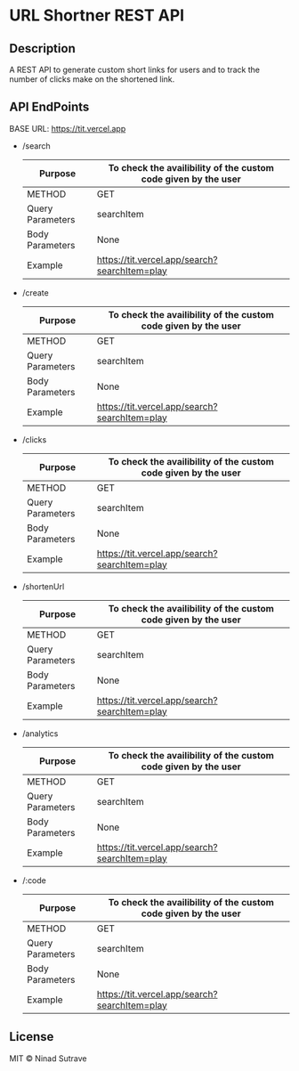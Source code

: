 # URL Shortner REST API


## Description ##

A REST API to generate custom short links for users and to track the number of clicks make on the shortened link.

## API EndPoints ##

BASE URL:  https://tit.vercel.app

* /search

  Purpose  | To check the availibility of the custom code given by the user
  ------------- | -------------
  METHOD  | GET
  Query Parameters  |  searchItem
  Body Parameters | None
  Example | https://tit.vercel.app/search?searchItem=play
  
* /create
  
  Purpose  | To check the availibility of the custom code given by the user
  ------------- | -------------
  METHOD  | GET
  Query Parameters  |  searchItem
  Body Parameters | None
  Example | https://tit.vercel.app/search?searchItem=play

* /clicks

  Purpose  | To check the availibility of the custom code given by the user
  ------------- | -------------
  METHOD  | GET
  Query Parameters  |  searchItem
  Body Parameters | None
  Example | https://tit.vercel.app/search?searchItem=play

* /shortenUrl

  Purpose  | To check the availibility of the custom code given by the user
  ------------- | -------------
  METHOD  | GET
  Query Parameters  |  searchItem
  Body Parameters | None
  Example | https://tit.vercel.app/search?searchItem=play

* /analytics

  Purpose  | To check the availibility of the custom code given by the user
  ------------- | -------------
  METHOD  | GET
  Query Parameters  |  searchItem
  Body Parameters | None
  Example | https://tit.vercel.app/search?searchItem=play

* /:code

  Purpose  | To check the availibility of the custom code given by the user
  ------------- | -------------
  METHOD  | GET
  Query Parameters  |  searchItem
  Body Parameters | None
  Example | https://tit.vercel.app/search?searchItem=play

## License ## 

MIT © Ninad Sutrave
